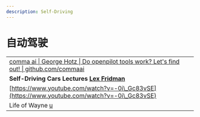 ```yaml
---
description: Self-Driving
---
```


# 自动驾驶

|                                                                                                                                          |
| ---------------------------------------------------------------------------------------------------------------------------------------- |
| [comma ai \| George Hotz \| Do openpilot tools work? Let's find out! \| github.com/commaai](https://www.youtube.com/watch?v=ixfAdv9sL30) |
| **Self-Driving Cars Lectures** [**Lex Fridman**](https://www.youtube.com/playlist?list=PLrAXtmErZgOeY0lkVCIVafdGFOTi45amq)               |
| [https://www.youtube.com/watch?v=-0i\_Gc83vSE](https://www.youtube.com/watch?v=-0i\_Gc83vSE)                                             |
| Life of Wayne [u](https://www.youtube.com/watch?v=i9m5E41dCGY)                                                                           |
